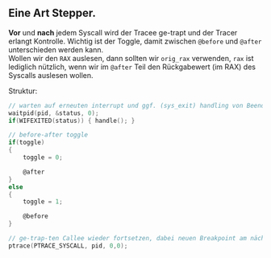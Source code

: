 ## Eine Art Stepper.

**Vor** und **nach** jedem Syscall wird der Tracee ge-trapt und der Tracer erlangt Kontrolle.
Wichtig ist der Toggle, damit zwischen `@before` und `@after` unterschieden werden kann.  
Wollen wir den `RAX` auslesen, dann sollten wir `orig_rax` verwenden, `rax` ist lediglich nützlich, wenn wir im `@after` Teil den Rückgabewert (im RAX) des Syscalls auslesen wollen.

Struktur:

```C
// warten auf erneuten interrupt und ggf. (sys_exit) handling von Beendigung des tracees.
waitpid(pid, &status, 0);   
if(WIFEXITED(status)) { handle(); }

// before-after toggle
if(toggle)
{
    toggle = 0;

    @after
}
else
{
    toggle = 1;

    @before
} 

// ge-trap-ten Callee wieder fortsetzen, dabei neuen Breakpoint am nächsten Syscall Interrupt setzen.
ptrace(PTRACE_SYSCALL, pid, 0,0);
```